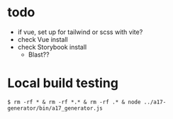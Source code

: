 # todo

* if vue, set up for tailwind or scss with vite?
* check Vue install
* check Storybook install
  * Blast??


# Local build testing

```shell
$ rm -rf * & rm -rf *.* & rm -rf .* & node ../a17-generator/bin/a17_generator.js
```
